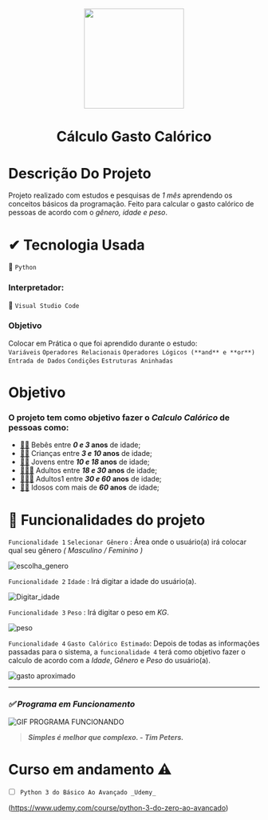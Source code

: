  <h1 align="center"><img src="https://user-images.githubusercontent.com/112273551/203464162-f6482b1c-3c3a-4de2-8846-adb7122c460e.png" width="200" height="200">
<h1 align="center">  Cálculo Gasto Calórico </h1>


# Descrição Do Projeto
Projeto realizado com estudos e pesquisas de _1 mês_ aprendendo os conceitos básicos da programação. 
Feito para calcular o gasto calórico de pessoas de acordo com o _gênero, idade e peso_.
 
# ✔ Tecnologia Usada
 🐍  ``Python``

### Interpretador:
 🔵 ``Visual Studio Code``

### Objetivo
Colocar em Prática o que foi aprendido durante o estudo:                                                                                                                
`Variáveis`
`Operadores Relacionais`
`Operadores Lógicos (**and** e **or**)`
`Entrada de Dados`
`Condições`
`Estruturas Aninhadas`
>
# Objetivo
### O projeto tem como objetivo fazer  o **_Calculo Calórico_** de pessoas como:

- [👶🏻](https://emojiterra.com/pt/bebe-pele-clara/) Bebês entre **_0 e 3_ anos** de idade;
- [🧒🏻](https://emojiterra.com/pt/crianca-pele-clara/) Crianças entre **_3 e 10_ anos** de idade;
- [🧒🏼](https://emojiterra.com/pt/crianca-pele-clara-media/) Jovens entre **_10 e 18_ anos** de idade;
- [👱🏻‍♀️](https://emojiterra.com/pt/loira-pele-clara/) Adultos entre **_18 e 30_ anos** de idade;
- [👱🏿‍♀️](https://emojiterra.com/pt/loira-pele-escura/) Adultos1 entre **_30 e 60_ anos** de idade;
- [👴🏻](https://emojiterra.com/pt/homem-idoso-pele-clara/) Idosos com mais de **_60_ anos** de idade;

# 🔨 **Funcionalidades do projeto**

`Funcionalidade 1` `Selecionar Gênero` : Área onde o usuário(a) irá colocar qual seu gênero _( Masculino / Feminino )_

![escolha_genero](https://user-images.githubusercontent.com/112273551/203474425-3215a0a7-0869-476a-a3e6-711a4616839a.png)

`Funcionalidade 2` `Idade` : Irá digitar a idade do usuário(a).

![Digitar_idade](https://user-images.githubusercontent.com/112273551/203474438-0f768c2f-7f7f-4711-b4b9-3f2842a22fef.png)

`Funcionalidade 3` `Peso` : Irá digitar o peso em _KG_.

![peso](https://user-images.githubusercontent.com/112273551/203474461-e810d8c7-160b-4c9a-83cc-af5c67f5f780.png)

`Funcionalidade 4` `Gasto Calórico Estimado`: Depois de todas as informações passadas para o sistema, a `funcionalidade 4` terá como objetivo fazer o calculo de acordo com a _Idade_, _Gênero_ e _Peso_ do usuário(a).

![gasto aproximado](https://user-images.githubusercontent.com/112273551/203474499-82336d24-ee6f-4242-a287-9112e1908ada.png)

----------------------------------------------------------------------------------------------------------------------------------------------------------------

### _✅ Programa em Funcionamento_

![GIF PROGRAMA FUNCIONANDO](https://user-images.githubusercontent.com/112273551/203479702-c67376ac-2803-47d0-8a6e-4114d2dc8587.gif)

> _**Simples é melhor que complexo. - Tim Peters.**_


# Curso em andamento ⚠️

- [ ] `Python 3 do Básico Ao Avançado _Udemy_`

(https://www.udemy.com/course/python-3-do-zero-ao-avancado)
